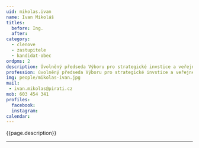 ```yaml
---
uid: mikolas.ivan
name: Ivan Mikoláš
titles:
  before: Ing.
  after:
category:
  - clenove
  - zastupitele    
  - kandidat-obec 
ordpms: 2
description: Úvolněný předseda Výboru pro strategické invstice a veřejné zakázky 
profession: úvolněný předseda Výboru pro strategické invstice a veřejné zakázky 
img: people/mikolas-ivan.jpg
mail:
 - ivan.mikolas@pirati.cz
mob: 603 454 341
profiles:
  facebook: 
  instagram: 
calendar: 
---
```


{{page.description}}



---
